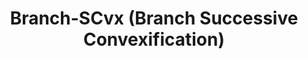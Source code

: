 ---
layout: page
title: Branch-SCvx (Branch Successive Convexification)
description: TRO 2025 (pending)
img: assets/media/projects/research/BranchSCvx/cagedemo.png
importance: 1
category: Research
related_publications: true
---